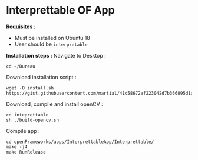 # Interprettable OF App

**Requisites :** 

 - Must be installed on Ubuntu 18
 - User should be `interpretable`

  

**Installation steps :** 
Navigate to Desktop :   

    cd ~/Bureau

Download installation script : 

    wget -O install.sh https://gist.githubusercontent.com/martial/41d58672af223042d7b366895d1ac3e5/raw/2a2a940f41c5887de0ee3b9079f45039cf9ccf14/interpretable.sh

Download, compile and install openCV :

    cd inteprettable
    sh ./build-opencv.sh

Compile app : 

    cd openFrameworks/apps/InterprettableApp/Interprettable/
    make -j4
    make RunRelease
